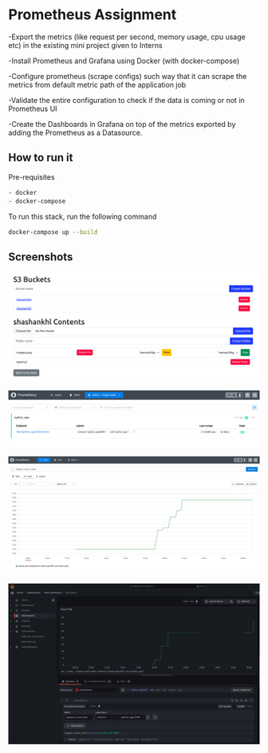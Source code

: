 # Prometheus Assignment

-Export the metrics (like request per second, memory usage, cpu usage etc) in the existing mini project given to Interns

-Install Prometheus and Grafana using Docker (with docker-compose)

-Configure prometheus (scrape configs) such way that it can scrape the metrics from default metric path of the application job

-Validate the entire configuration to check if the data is coming or not in Prometheus UI

-Create the Dashboards in Grafana on top of the metrics exported by adding the Prometheus as a Datasource.

## How to run it

Pre-requisites

```bash
- docker
- docker-compose
```

To run this stack, run the following command

```bash
docker-compose up --build
```

## Screenshots

![flask](images/p4.png)

![pro](images/p1.png)

![metheus](images/p2.png)

![grafana](images/p3.png)
